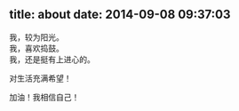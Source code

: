title: about
date: 2014-09-08 09:37:03
---
我，较为阳光。  
我，喜欢捣鼓。  
我，还是挺有上进心的。  

对生活充满希望！  

加油！我相信自己！
